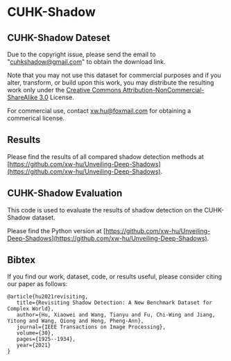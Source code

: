 # CUHK-Shadow

## CUHK-Shadow Dateset

Due to the copyright issue, please send the email to "cuhkshadow@gmail.com" to obtain the download link.

Note that you may not use this dataset for commercial purposes and if you alter, transform, or build upon this work, you may distribute the resulting work only under the [Creative Commons Attribution-NonCommercial-ShareAlike 3.0](https://creativecommons.org/licenses/by-nc-sa/3.0/) License.

For commercial use, contact xw.hu@foxmail.com for obtaining a commerical license.

## Results

Please find the results of all compared shadow detection methods at [https://github.com/xw-hu/Unveiling-Deep-Shadows](https://github.com/xw-hu/Unveiling-Deep-Shadows).

## CUHK-Shadow Evaluation

This code is used to evaluate the results of shadow detection on the CUHK-Shadow dataset. 

Please find the Python version at [https://github.com/xw-hu/Unveiling-Deep-Shadows](https://github.com/xw-hu/Unveiling-Deep-Shadows).


## Bibtex
If you find our work, dataset, code, or results useful, please consider citing our paper as follows:
```
@article{hu2021revisiting,                      
   title={Revisiting Shadow Detection: A New Benchmark Dataset for Complex World},                   
   author={Hu, Xiaowei and Wang, Tianyu and Fu, Chi-Wing and Jiang, Yitong and Wang, Qiong and Heng, Pheng-Ann},             
   journal={IEEE Transactions on Image Processing},              
   volume={30},
   pages={1925--1934},                
   year={2021}                       
}
```

